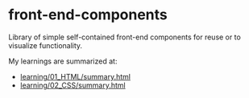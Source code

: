 # front-end-components
Library of simple self-contained front-end components for reuse or to visualize functionality. 


My learnings are summarized at:
- [learning/01_HTML/summary.html](learning/01_HTML/summary.html)
- [learning/02_CSS/summary.html](learning/02_CSS/summary.html)

